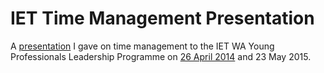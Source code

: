 IET Time Management Presentation
================================

A [presentation](https://github.com/robdmoore/IETTimeManagementPresentation/raw/master/TimeManagementAndProjectPlanning.pptx) I gave on time management to the IET WA Young Professionals Leadership Programme on [26 April 2014](https://twitter.com/robdmoore/status/459904140575916033) and 23 May 2015.
